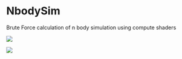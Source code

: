 # NbodySim
Brute Force calculation of n body simulation using compute shaders

![](https://www.reddit.com/r/indiegames/comments/hmi6uc/i_made_a_n_body_simulation_using_compute_shaders/)

![](https://i.imgur.com/nRMQ3XZ.gifv)
